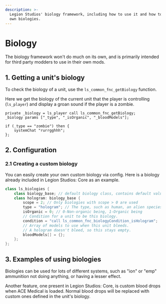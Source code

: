 ```yaml
---
description: >-
  Legion Studios' biology framework, including how to use it and how to add your
  own biologies.
---
```


# Biology

The biology framework won't do much on its own, and is primarily intended for third party modders to use in their own mods.

## 1. Getting a unit's biology

To check the biology of a unit, use the `ls_common_fnc_getBiology` function.

Here we get the biology of the current unit that the player is controlling (`ls_player`) and display a groan sound if the player is a zombie.

```sqf
private _biology = ls_player call ls_common_fnc_getBiology;
_biology params ["_type", "_isOrganic", "_bloodModels"];

if (_type == "zombie") then {
    systemChat "rurrgghhh";
};
```

## 2. Configuration

### 2.1 Creating a custom biology

You can easily create your own custom biology via config. Here is a biology already included in Legion Studios: Core as an example.

```cpp
class ls_biologies {
    class biology_base; // default biology class, contains default values
    class hologram: biology_base {
        scope = 2; // Only biologies with scope > 0 are used
        type = "hologram"; // The type, such as human, an alien species, droid, etc.
        isOrganic = 0; // 0-Non-organic being, 1-Organic being
        // Condition for a unit to be this biology.
        condition = "call ls_common_fnc_biologyCondition_isHologram";
        // Array of models to use when this unit bleeds.
        // A hologram doesn't bleed, so this stays empty.
        bloodModels[] = {};
    };
};
```

## 3. Examples of using biologies

Biologies can be used for lots of different systems, such as "ion" or "emp" ammunition not doing anything, or having a lesser effect.

Another feature, one present in Legion Studios: Core, is custom blood drops when ACE Medical is loaded. Normal blood drops will be replaced with custom ones defined in the unit's biology.
